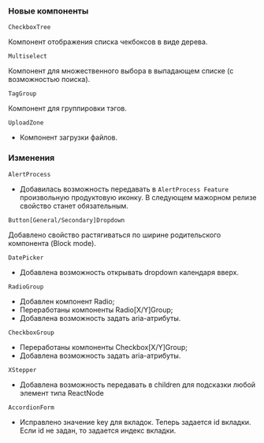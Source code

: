 ### Новые компоненты

`CheckboxTree`

Компонент отображения списка чекбоксов в виде дерева.

`Multiselect`

Компонент для множественного выбора в выпадающем списке (с возможностью поиска).

`TagGroup`

Компонент для группировки тэгов.

`UploadZone`

- Компонент загрузки файлов.

### Изменения

`AlertProcess`

- Добавилась возможность передавать в `AlertProcess Feature` произвольную продуктовую иконку. В следующем мажорном релизе свойство станет обязательным.

`Button[General/Secondary]Dropdown`

Добавлено свойство растягиваться по ширине родительского компонента (Block mode).

`DatePicker`

- Добавлена возможность открывать dropdown календаря вверх.

`RadioGroup`

- Добавлен компонент Radio;
- Переработаны компоненты Radio[X/Y]Group;
- Добавлена возможность задать aria-атрибуты.

`CheckboxGroup`

- Переработаны компоненты Checkbox[X/Y]Group;
- Добавлена возможность задать aria-атрибуты.

`XStepper`

- Добавлена возможность передавать в children для подсказки любой элемент типа ReactNode

`AccordionForm`

- Исправлено значение key для вкладок. Теперь задается id вкладки. Если id не задан, то задается индекс вкладки.

